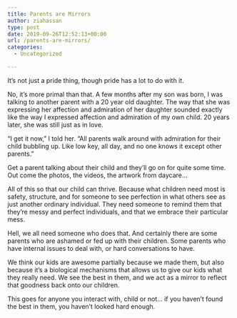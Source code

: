 ```yaml
---
title: Parents are Mirrors
author: ziahassan
type: post
date: 2019-09-26T12:52:13+00:00
url: /parents-are-mirrors/
categories:
  - Uncategorized

---
```

It’s not just a pride thing, though pride has a lot to do with it.

No, it’s more primal than that. A few months after my son was born, I was talking to another parent with a 20 year old daughter. The way that she was expressing her affection and admiration of her daughter sounded exactly like the way I expressed affection and admiration of my own child. 20 years later, she was still just as in love.

“I get it now,” I told her. “All parents walk around with admiration for their child bubbling up. Like low key, all day, and no one knows it except other parents.”

Get a parent talking about their child and they’ll go on for quite some time. Out come the photos, the videos, the artwork from daycare…

All of this so that our child can thrive. Because what children need most is safety, structure, and for someone to see perfection in what others see as just another ordinary individual. They need someone to remind them that they’re messy and perfect individuals, and that we embrace their particular mess.

Hell, we all need someone who does that. And certainly there are some parents who are ashamed or fed up with their children. Some parents who have internal issues to deal with, or hard conversations to have.

We think our kids are awesome partially because we made them, but also because it’s a biological mechanisms that allows us to give our kids what they really need. We see the best in them, and we act as a mirror to reflect that goodness back onto our children.

This goes for anyone you interact with, child or not… if you haven’t found the best in them, you haven’t looked hard enough.